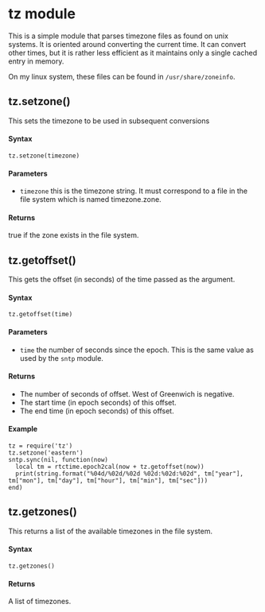 # tz module

This is a simple module that parses timezone files as found on unix systems. It is oriented around converting the current time. It can convert other times, but it is
rather less efficient as it maintains only a single cached entry in memory.

On my linux system, these files can be found in `/usr/share/zoneinfo`. 


## tz.setzone()

This sets the timezone to be used in subsequent conversions

#### Syntax
`tz.setzone(timezone)`

#### Parameters
- `timezone` this is the timezone string. It must correspond to a file in the file system which is named timezone.zone.

#### Returns
true if the zone exists in the file system.

## tz.getoffset()

This gets the offset (in seconds) of the time passed as the argument.

#### Syntax
`tz.getoffset(time)`

#### Parameters
- `time` the number of seconds since the epoch. This is the same value as used by the `sntp` module.

#### Returns

- The number of seconds of offset. West of Greenwich is negative.
- The start time (in epoch seconds) of this offset.
- The end time (in epoch seconds) of this offset.

#### Example
```
tz = require('tz')
tz.setzone('eastern')
sntp.sync(nil, function(now)
  local tm = rtctime.epoch2cal(now + tz.getoffset(now))
  print(string.format("%04d/%02d/%02d %02d:%02d:%02d", tm["year"], tm["mon"], tm["day"], tm["hour"], tm["min"], tm["sec"]))
end)
```

## tz.getzones()

This returns a list of the available timezones in the file system.

#### Syntax
`tz.getzones()`

#### Returns
A list of timezones.
